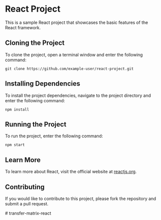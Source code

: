 <h1>React Project</h1>

<p>This is a sample React project that showcases the basic features of the React framework.</p>

<h2>Cloning the Project</h2>

<p>To clone the project, open a terminal window and enter the following command:</p>

<pre><code>git clone https://github.com/example-user/react-project.git</code></pre>

<h2>Installing Dependencies</h2>

<p>To install the project dependencies, navigate to the project directory and enter the following command:</p>

<pre><code>npm install</code></pre>

<h2>Running the Project</h2>

<p>To run the project, enter the following command:</p>

<pre><code>npm start</code></pre>

<h2>Learn More</h2>

<p>To learn more about React, visit the official website at <a href="https://reactjs.org/">reactjs.org</a>.</p>

<h2>Contributing</h2>

<p>If you would like to contribute to this project, please fork the repository and submit a pull request.</p>
# transfer-matrix-react
